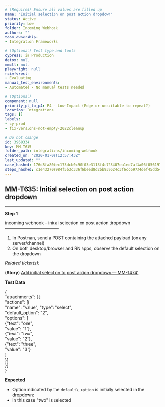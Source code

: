 ```yaml
---
# (Required) Ensure all values are filled up
name: "Initial selection on post action dropdown"
status: Active
priority: Low
folder: Incoming Webhook
authors: ""
team_ownership: 
- Integration Frameworks

# (Optional) Test type and tools
cypress: in Production
detox: null
mmctl: null
playwright: null
rainforest: 
- Evaluating
manual_test_environments: 
- Automated - No manual tests needed

# (Optional)
component: null
priority_p1_to_p4: P4 - Low-Impact (Edge or unsuitable to repeat?)
location: Integrations
tags: []
labels: 
- cy-prod
- fix-versions-not-empty-2022cleanup

# Do not change
id: 3968334
key: MM-T635
folder_path: integrations/incoming-webhook
created_on: "2020-01-08T12:57:43Z"
last_updated: ""
case_hashed: 176d8fa80bec173dcb0c90f03e3113f4c793407ea1ed7af3a06f056197cbbda2af5e9e73f643120518bb3f2e723d5897
steps_hashed: c1e432709984f5b3c336f6beed8d2bb93c624c3f6cc69734def45dd54aac32cefaa672105943adb00b012fe053454607
---
```


## MM-T635: Initial selection on post action dropdown

---

**Step 1**

Incoming webhook - Initial selection on post action dropdown\
–––––––––––––––––––––––––

1. In Postman, send a POST containing the attached payload (on any server/channel)
2. On both desktop/browser and RN apps, observe the default selection on the dropdown

_Related ticket(s):_

(**Story**) [Add initial selection to post action dropdown — MM-14741](https://mattermost.atlassian.net/browse/MM-14741)

**Test Data**

{\
"attachments": \[{\
"actions": \[{\
"name": "value", "type": "select",\
"default\_option": "2",\
"options": \[\
{"text": "one",\
"value": "1"},\
{"text": "two",\
"value": "2"},\
{"text": "three",\
"value": "3"}\
]\
}]\
}]\
}

**Expected**

- Option indicated by the `default\_option` is initially selected in the dropdown:
- in this case "two" is selected
